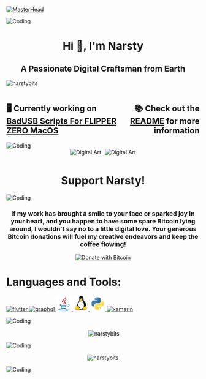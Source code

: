 [![MasterHead](https://botanicalpaperworks.com/wp-content/uploads/legacy/EarthBanner.jpg)](https://github.com/narstybits)
<div align="left">
  <img alt="Coding" width="1473" height="10" src="https://thumbs.gfycat.com/KindDistortedIrrawaddydolphin-size_restricted.gif">
</div>


<h1 align="center">Hi 👋, I'm Narsty</h1>
<h2 align="center">A Passionate Digital Craftsman from Earth</h3>

<p align="left"> <img src="https://komarev.com/ghpvc/?username=narstybits&label=Profile%20views&color=0e75b6&style=flat" alt="narstybits" /> </p>
<div style="display: flex; justify-content: space-between; align-items: center;">
  <h2 style="text-align: left;">🖥️ Currently working on <a href="https://github.com/narstybits/MacOS-DuckyScripts">BadUSB Scripts For FLIPPER ZERO MacOS</a></h2>
  <h2 style="text-align: right;">📚 Check out the <a href="https://github.com/narstybits/MacOS-DuckyScripts/blob/main/README.md">README</a> for more information</h2>
</div>

<div align="left">
  <img alt="Coding" width="1473" height="10" src="https://thumbs.gfycat.com/KindDistortedIrrawaddydolphin-size_restricted.gif">
</div>




   
<div style="display: grid; grid-template-columns: repeat(auto-fit, minmax(200px, 1fr)); grid-gap: 10px;">
  

  
  <div align="right"> 
  <img src="https://media.giphy.com/media/YoWU8YpMx46ECcLwNx/giphy.gif" alt="Digital Art" style="width: 75%;">
  </div>     
 <img src="https://media.giphy.com/media/3oKIPic2BnoVZkRla8/giphy.gif" alt="Digital Art" style="width: 55%;">
  <h>
</div>





















  

  
  
  <div style="text-align: center;">
  <h1>Support Narsty!</h1>
  <div align="left">
  <img alt="Coding" width="1473" height="10" src="https://thumbs.gfycat.com/KindDistortedIrrawaddydolphin-size_restricted.gif">
</div>

    
  <h3>If my work has brought a smile to your face or sparked joy in your heart, and you happen to have some spare Bitcoin lying around, I wouldn't say no to a little digital love. Your generous Bitcoin donations will fuel my creative endeavors and keep the coffee flowing!</h3>
  
  <a href="https://www.blockonomics.co/pay-url/5106312c7ce343bb">
    <img src="https://www.opennode.com/blog/wp-content/uploads/2020/04/donate-button-small-1.png" alt="Donate with Bitcoin" width="290">
  <a>
<div>

  
</div>




<h1 align="left">Languages and Tools:</h3>
<p align="left"> <a href="https://flutter.dev" target="_blank" rel="noreferrer"> <img src="https://www.vectorlogo.zone/logos/flutterio/flutterio-icon.svg" alt="flutter" width="40" height="40"/> </a> <a href="https://graphql.org" target="_blank" rel="noreferrer"> <img src="https://www.vectorlogo.zone/logos/graphql/graphql-icon.svg" alt="graphql" width="40" height="40"/> </a> <a href="https://www.java.com" target="_blank" rel="noreferrer"> <img src="https://raw.githubusercontent.com/devicons/devicon/master/icons/java/java-original.svg" alt="java" width="40" height="40"/> </a> <a href="https://www.linux.org/" target="_blank" rel="noreferrer"> <img src="https://raw.githubusercontent.com/devicons/devicon/master/icons/linux/linux-original.svg" alt="linux" width="40" height="40"/> </a> <a href="https://www.python.org" target="_blank" rel="noreferrer"> <img src="https://raw.githubusercontent.com/devicons/devicon/master/icons/python/python-original.svg" alt="python" width="40" height="40"/> </a> <a href="https://dotnet.microsoft.com/apps/xamarin" target="_blank" rel="noreferrer"> <img src="https://raw.githubusercontent.com/detain/svg-logos/780f25886640cef088af994181646db2f6b1a3f8/svg/xamarin.svg" alt="xamarin" width="40" height="40"/> </a> </p>

<div align="left">
  <img alt="Coding" width="473" height="5" src="https://thumbs.gfycat.com/KindDistortedIrrawaddydolphin-size_restricted.gif">
</div>

    
<p>&nbsp;<img align="center" src="https://github-readme-stats.vercel.app/api?username=narstybits&show_icons=true&locale=en" alt="narstybits" /></p>

 <div align="left">
  <img alt="Coding" width="473" height="5" src="https://thumbs.gfycat.com/KindDistortedIrrawaddydolphin-size_restricted.gif">
</div>

<p><img align="center" src="https://github-readme-streak-stats.herokuapp.com/?user=narstybits&" alt="narstybits" /></p>

<div align="left">
  <img alt="Coding" width="1473" height="10" src="https://thumbs.gfycat.com/KindDistortedIrrawaddydolphin-size_restricted.gif">
</div>
